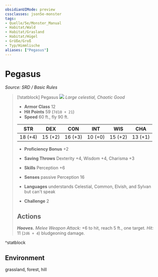 ```yaml
---
obsidianUIMode: preview
cssclasses: json5e-monster
tags:
- Quelle/5e/Monster_Manual
- Habitat/Wald
- Habitat/Grasland
- Habitat/Hügel
- Größe/Groß
- Typ/Himmlische
aliases: ["Pegasus"]
---
```

# Pegasus
*Source: SRD / Basic Rules*  

> [!statblock] Pegasus
> ![](compendium/bestiary/celestial/token/pegasus.png#token)
> *Large celestial, Chaotic Good*
> 
> - **Armor Class** 12 
> - **Hit Points** 59 (`7d10 + 21`)
> - **Speed** 60 ft., fly 90 ft.
> 
> |STR|DEX|CON|INT|WIS|CHA|
> |:---:|:---:|:---:|:---:|:---:|:---:|
> |18 (+4)|15 (+2)|16 (+3)|10 (+0)|15 (+2)|13 (+1)|
> 
> - **Proficiency Bonus** +2
> - **Saving Throws** Dexterity +4, Wisdom +4, Charisma +3
> - **Skills** Perception +6
> - **Senses** passive Perception 16
> 
> - **Languages** understands Celestial, Common, Elvish, and Sylvan but can't speak
> - **Challenge** 2
> 
> ## Actions
> 
> ***Hooves.*** *Melee Weapon Attack:* +6 to hit, reach 5 ft., one target. *Hit:* 11 (`2d6 + 4`) bludgeoning damage.

^statblock

## Environment

grassland, forest, hill